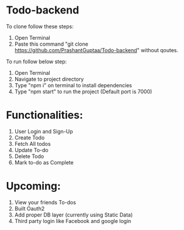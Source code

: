 # Todo-backend
To clone follow these steps:
1. Open Terminal 
2. Paste this command "git clone https://github.com/PrashantGuptaa/Todo-backend" without qoutes.


To run follow below step:
1. Open Terminal
2. Navigate to project directory
3. Type "npm i" on terminal to install dependencies
4. Type "npm start" to run the project (Default port is 7000)

# Functionalities:
1. User Login and Sign-Up
2. Create Todo
3. Fetch All todos
4. Update To-do
5. Delete Todo
6. Mark to-do as Complete

# Upcoming:
1. View your friends To-dos
2. Built Oauth2
3. Add proper DB layer (currently using Static Data)
4. Third party login like Facebook and google login
